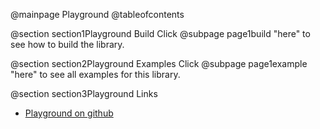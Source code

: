 @mainpage Playground
@tableofcontents

@section section1Playground Build
Click @subpage page1build "here" to see how to build the library.

@section section2Playground Examples
Click @subpage page1example "here" to see all examples for this library.

@section section3Playground Links
- [Playground on github](https://github.com/RealFaceCode/Playground)